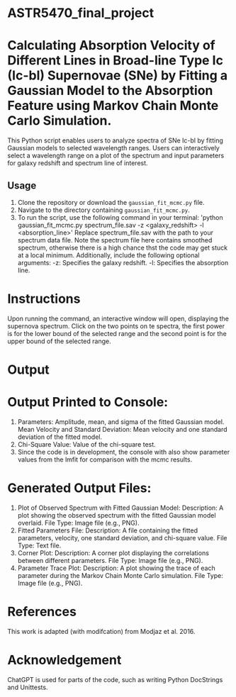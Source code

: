 # ASTR5470_final_project
# Calculating Absorption Velocity of Different Lines in Broad-line Type Ic (Ic-bl) Supernovae (SNe) by Fitting a Gaussian Model to the Absorption Feature using Markov Chain Monte Carlo Simulation. 
This Python script enables users to analyze spectra of SNe Ic-bl by fitting Gaussian models to selected wavelength ranges. Users can interactively select a wavelength range on a plot of the spectrum and input parameters for galaxy redshift and spectrum line of interest.
## Usage
1. Clone the repository or download the `gaussian_fit_mcmc.py` file.
2. Navigate to the directory containing `gaussian_fit_mcmc.py`.
3. To run the script, use the following command in your terminal:
'python gaussian_fit_mcmc.py spectrum_file.sav -z <galaxy_redshift> -l <absorption_line>'
Replace spectrum_file.sav with the path to your spectrum data file. Note the spectrum file here contains smoothed spectrum, otherwise there is a high chance thst the code may get stuck at a local minimum. Additionally, include the following optional arguments:
-z: Specifies the galaxy redshift.
-l: Specifies the absorption line.
# Instructions
Upon running the command, an interactive window will open, displaying the supernova spectrum.
Click on the two points on te spectra, the first power is for the lower bound of the selected range and the second point is for the upper bound of the selected range. 
# Output
# Output Printed to Console:
1. Parameters: Amplitude, mean, and sigma of the fitted Gaussian model.
Mean Velocity and Standard Deviation: Mean velocity and one standard deviation of the fitted model.
2. Chi-Square Value: Value of the chi-square test.
3. Since the code is in development, the console with also show parameter values from the lmfit for comparison with the mcmc results. 
# Generated Output Files:
1. Plot of Observed Spectrum with Fitted Gaussian Model:
Description: A plot showing the observed spectrum with the fitted Gaussian model overlaid.
File Type: Image file (e.g., PNG).
2. Fitted Parameters File:
Description: A file containing the fitted parameters, velocity, one standard deviation, and chi-square value.
File Type: Text file.
3. Corner Plot:
Description: A corner plot displaying the correlations between different parameters.
File Type: Image file (e.g., PNG).
4. Parameter Trace Plot:
Description: A plot showing the trace of each parameter during the Markov Chain Monte Carlo simulation.
File Type: Image file (e.g., PNG).

# References
This work is adapted (with modifcation) from Modjaz et al. 2016.

# Acknowledgement
ChatGPT is used for parts of the code, such as writing Python DocStrings and Unittests.

